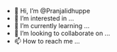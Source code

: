 - 👋 Hi, I’m @Pranjalidhuppe
- 👀 I’m interested in ...
- 🌱 I’m currently learning ...
- 💞️ I’m looking to collaborate on ...
- 📫 How to reach me ...

<!---
Pranjalidhuppe/Pranjalidhuppe is a ✨ special ✨ repository because its `README.md` (this file) appears on your GitHub profile.
You can click the Preview link to take a look at your changes.
--->
